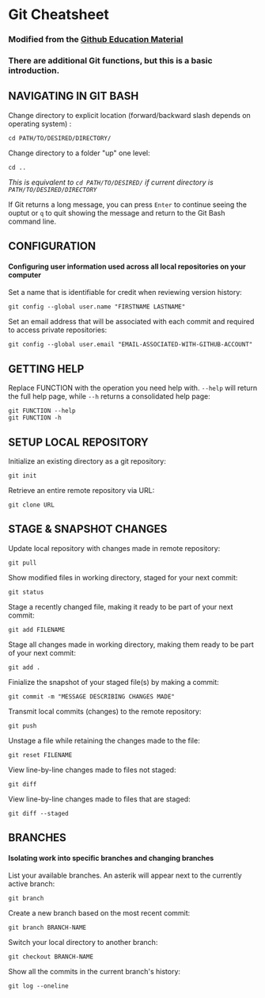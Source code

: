 # Git Cheatsheet
### Modified from the [Github Education Material](https://education.github.com/git-cheat-sheet-education.pdf)
### There are additional Git functions, but this is a basic introduction. 

## NAVIGATING IN GIT BASH
Change directory to explicit location (forward/backward slash depends on operating system) :
```
cd PATH/TO/DESIRED/DIRECTORY/
```
Change directory to a folder "up" one level:
```
cd ..
```
*This is equivalent to `cd PATH/TO/DESIRED/` if current directory is `PATH/TO/DESIRED/DIRECTORY`*

If Git returns a long message, you can press `Enter` to continue seeing the ouptut or `q` to quit showing the message
and return to the Git Bash command line.

## CONFIGURATION
#### Configuring user information used across all local repositories on your computer
Set a name that is identifiable for credit when reviewing version history:
```
git config --global user.name "FIRSTNAME LASTNAME"
```
Set an email address that will be associated with each commit and required to access private 
repositories:
```
git config --global user.email "EMAIL-ASSOCIATED-WITH-GITHUB-ACCOUNT"
```
## GETTING HELP
Replace FUNCTION with the operation you need help with. `--help` will return the full help page, while `--h` returns a consolidated help page:
``` 
git FUNCTION --help
git FUNCTION -h
```
## SETUP LOCAL REPOSITORY
Initialize an existing directory as a git repository:
```
git init
```
Retrieve an entire remote repository via URL:
```
git clone URL
```
## STAGE & SNAPSHOT CHANGES
Update local repository with changes made in remote repository:
```
git pull
```
Show modified files in working directory, staged for your next commit:
```
git status
```
Stage a recently changed file, making it ready to be part of your next commit:
```
git add FILENAME
```
Stage all changes made in working directory, making them ready to be part of your next commit:
```
git add .
```
Finialize the snapshot of your staged file(s) by making a commit:
```
git commit -m "MESSAGE DESCRIBING CHANGES MADE"
```
Transmit local commits (changes) to the remote repository:
```
git push
```
Unstage a file while retaining the changes made to the file:
```
git reset FILENAME
```
View line-by-line changes made to files not staged:
```
git diff
```
View line-by-line changes made to files that are staged:
```
git diff --staged
``` 


## BRANCHES
#### Isolating work into specific branches and changing branches
List your available branches. An asterik will appear next to the currently active branch:
```
git branch
```
Create a new branch based on the most recent commit:
```
git branch BRANCH-NAME
```
Switch your local directory to another branch:
```
git checkout BRANCH-NAME
```
Show all the commits in the current branch's history:
```
git log --oneline
```
